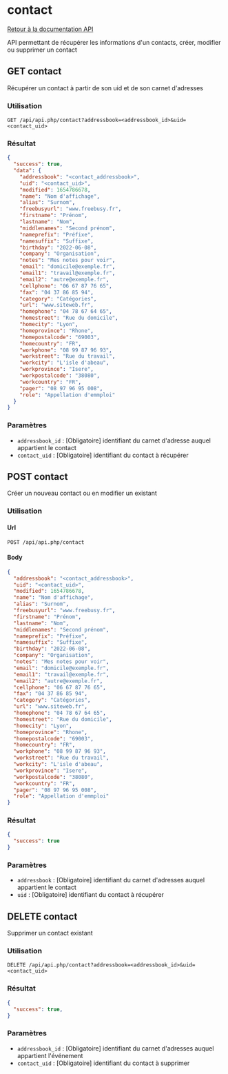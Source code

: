 # contact

[Retour à la documentation API](../README.md#utilisation-de-lapi)

API permettant de récupérer les informations d'un contacts, créer, modifier ou supprimer un contact

## GET contact

Récupérer un contact à partir de son uid et de son carnet d'adresses

### Utilisation

```url
GET /api/api.php/contact?addressbook=<addressbook_id>&uid=<contact_uid>
```

### Résultat

```json
{
  "success": true,
  "data": {
    "addressbook": "<contact_addressbook>",
    "uid": "<contact_uid>",
    "modified": 1654786678,
    "name": "Nom d'affichage",
    "alias": "Surnom",
    "freebusyurl": "www.freebusy.fr",
    "firstname": "Prénom",
    "lastname": "Nom",
    "middlenames": "Second prénom",
    "nameprefix": "Préfixe",
    "namesuffix": "Suffixe",
    "birthday": "2022-06-08",
    "company": "Organisation",
    "notes": "Mes notes pour voir",
    "email": "domicile@exemple.fr",
    "email1": "travail@exemple.fr",
    "email2": "autre@exemple.fr",
    "cellphone": "06 67 87 76 65",
    "fax": "04 37 86 85 94",
    "category": "Catégories",
    "url": "www.siteweb.fr",
    "homephone": "04 78 67 64 65",
    "homestreet": "Rue du domicile",
    "homecity": "Lyon",
    "homeprovince": "Rhone",
    "homepostalcode": "69003",
    "homecountry": "FR",
    "workphone": "08 99 87 96 93",
    "workstreet": "Rue du travail",
    "workcity": "L'isle d'abeau",
    "workprovince": "Isere",
    "workpostalcode": "38080",
    "workcountry": "FR",
    "pager": "08 97 96 95 008",
    "role": "Appellation d'emmploi"
  }
}
```

### Paramètres

 - `addressbook_id` : [Obligatoire] identifiant du carnet d'adresse auquel appartient le contact
 - `contact_uid` : [Obligatoire] identifiant du contact à récupérer

## POST contact

Créer un nouveau contact ou en modifier un existant

### Utilisation

#### Url
```url
POST /api/api.php/contact
```

#### Body
```json
{
  "addressbook": "<contact_addressbook>",
  "uid": "<contact_uid>",
  "modified": 1654786678,
  "name": "Nom d'affichage",
  "alias": "Surnom",
  "freebusyurl": "www.freebusy.fr",
  "firstname": "Prénom",
  "lastname": "Nom",
  "middlenames": "Second prénom",
  "nameprefix": "Préfixe",
  "namesuffix": "Suffixe",
  "birthday": "2022-06-08",
  "company": "Organisation",
  "notes": "Mes notes pour voir",
  "email": "domicile@exemple.fr",
  "email1": "travail@exemple.fr",
  "email2": "autre@exemple.fr",
  "cellphone": "06 67 87 76 65",
  "fax": "04 37 86 85 94",
  "category": "Catégories",
  "url": "www.siteweb.fr",
  "homephone": "04 78 67 64 65",
  "homestreet": "Rue du domicile",
  "homecity": "Lyon",
  "homeprovince": "Rhone",
  "homepostalcode": "69003",
  "homecountry": "FR",
  "workphone": "08 99 87 96 93",
  "workstreet": "Rue du travail",
  "workcity": "L'isle d'abeau",
  "workprovince": "Isere",
  "workpostalcode": "38080",
  "workcountry": "FR",
  "pager": "08 97 96 95 008",
  "role": "Appellation d'emmploi"
}
```

### Résultat

```json
{
  "success": true
}
```

### Paramètres

 - `addressbook` : [Obligatoire] identifiant du carnet d'adresses auquel appartient le contact
 - `uid` : [Obligatoire] identifiant du contact à récupérer

## DELETE contact

Supprimer un contact existant

### Utilisation

```url
DELETE /api/api.php/contact?addressbook=<addressbook_id>&uid=<contact_uid>
```

### Résultat

```json
{
  "success": true,
}
```

### Paramètres

 - `addressbook_id` : [Obligatoire] identifiant du carnet d'adresses auquel appartient l'événement
 - `contact_uid` : [Obligatoire] identifiant du contact à supprimer